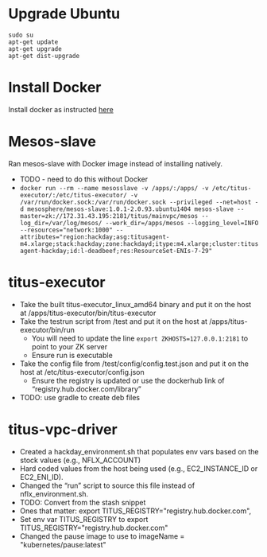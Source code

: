 # Upgrade Ubuntu
```
sudo su
apt-get update
apt-get upgrade
apt-get dist-upgrade
```

# Install Docker
Install docker as instructed [here](https://docs.docker.com/engine/installation/linux/docker-ce/ubuntu/#install-using-the-repository)

# Mesos-slave
Ran mesos-slave with Docker image instead of installing natively.
- TODO - need to do this without Docker
- `docker run --rm --name mesosslave -v /apps/:/apps/ -v /etc/titus-executor/:/etc/titus-executor/ -v /var/run/docker.sock:/var/run/docker.sock --privileged --net=host -d mesosphere/mesos-slave:1.0.1-2.0.93.ubuntu1404 mesos-slave --master=zk://172.31.43.195:2181/titus/mainvpc/mesos --log_dir=/var/log/mesos/ --work_dir=/apps/mesos --logging_level=INFO --resources="network:1000" --attributes="region:hackday;asg:titusagent-m4.xlarge;stack:hackday;zone:hackdayd;itype:m4.xlarge;cluster:titusagent-hackday;id:l-deadbeef;res:ResourceSet-ENIs-7-29"`

# titus-executor
- Take the built titus-executor_linux_amd64 binary and put it on the host at /apps/titus-executor/bin/titus-executor
- Take the testrun script from /test and put it on the host at /apps/titus-executor/bin/run
  - You will need to update the line `export ZKHOSTS=127.0.0.1:2181` to point to your ZK server
  - Ensure run is executable
- Take the config file from /test/config/config.test.json and put it on the host at /etc/titus-executor/config.json
  - Ensure the registry is updated or use the dockerhub link of “registry.hub.docker.com/library”
- TODO: use gradle to create deb files

# titus-vpc-driver
- Created a hackday_environment.sh that populates env vars based on the stock values (e.g., NFLX_ACCOUNT)
- Hard coded values from the host being used (e.g., EC2_INSTANCE_ID or EC2_ENI_ID).
- Changed the “run” script to source this file instead of nflx_environment.sh.
- TODO: Convert from the stash snippet
- Ones that matter: export TITUS_REGISTRY="registry.hub.docker.com", 
- Set env var TITUS_REGISTRY to export TITUS_REGISTRY="registry.hub.docker.com"
- Changed the pause image to use to imageName = "kubernetes/pause:latest"
